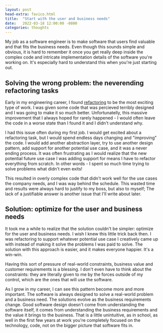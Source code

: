 ```yaml
---
layout: post
head-extra: favico.html
title:  "Start with the user and business needs"
date:   2022-03-18 12:00:00 -0800
categories: thoughts
---
```


My job as a software engineer is to make software that users find valuable and that fits the business needs.
Even though this sounds simple and obvious, it is hard to remember it once you get really deep inside the
complex code and intricate implementation details of the software you're working on.
It's especially hard to understand this when you're just starting out.

## Solving the wrong problem: the neverending refactoring tasks

Early in my engineering career, I found [refactoring](https://martinfowler.com/books/refactoring.html) to be the most exciting type of work.
I was given some code that was percieved terribly designed and I was going to make it so much better.
Unfortunatelly, this massive improvement that I always hoped for rarely happened - I would often leave the code in a worse state than I found it and I didn't understand why.

I had this issue often during my first job. I would get excited about a refactoring task,
but I would spend endless days changing and "improving" the code.
I would add another abstraction layer, try to use another design pattern, add support for
another potential use case, and it was a never ending process.
It was often frustrating as I would realize that the new potential future use case I was
adding support for means I have to refactor everything from scratch.
In other words - I spent so much time trying to solve problems what didn't even exits!

This resulted in overly complex code that didn't work well for the
use cases the company needs, and I was way behind the schedule.
This wasted time and results were always hard to justify to my boss, but also to myself;
The lack of a justifiable answer is another issue that I'll write about later.

## Solution: optimize for the user and business needs

It took me a while to realize that the solution couldn't be simpler: optimize for the user and business needs.
I wish I knew this little trick back then.
I was refactoring to support whatever potential use case I creatively came up with
instead of making it solve the problems I was paid to solve.
The solution with this approach is easier, and it makes everyone happier.
It's a win-win.

Having this sort of pressure of real-world constraints, business value and customer requirements is a blessing.
I don't even have to think about the constraints: they are literally given to me by the forces outside of my control,
which are the ones that will use the software.

As I grow in my career, I can see this pattern become more and more important.
The software is always designed to solve a real-world problem and a business need.
The solutions evolve as the business requirements change.
Good software design doesn't come from understanding the software itself, it comes from understanding the business requirements and the value it
brings to the business.
That is a little unintuitive, as in school, as well in the first few years at work you're completely
focused on the technology, code, not on the bigger picture that software fits in.


<!--
## More examples

Recently I had an argument with a teammate over a release cadence of our software.
We both worked on it in the past, before moving to other projects, so we're not maintaining it any more. the moment the project isn't dead but it isn't actively supported either.
People use it, but not enough people to justify additional investments.

I claimed we should release when needed and he claimed a more frequent release is better and should be required.

To me this is a no brainer: there is value in making it last as long as possible in the current form,
and requiring any additional effort is just a burden and can lead to premature death of the project.

For him the argument is that a frequent release is better.
-->